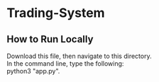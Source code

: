# Trading-System
## How to Run Locally
Download this file, then navigate to this directory.  
In the command line, type the following:  
python3 "app.py".
